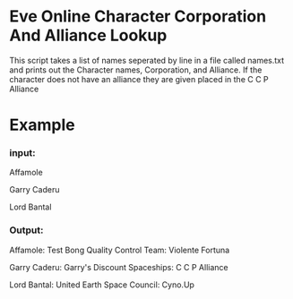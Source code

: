 # Eve Online Character Corporation And Alliance Lookup

This script takes a list of names seperated by line in a file called names.txt and prints out the Character names, Corporation, and Alliance. If the character does not have an alliance they are given placed in the C C P Alliance

# Example
### input: 

Affamole

Garry Caderu

Lord Bantal 


### Output: 

Affamole: Test Bong Quality Control Team: Violente Fortuna

Garry Caderu: Garry's Discount Spaceships: C C P Alliance

Lord Bantal: United Earth Space Council: Cyno.Up
